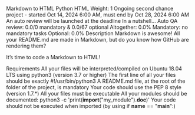 Markdown to HTML
Python
HTML
 Weight: 1
 Ongoing second chance project - started Oct 14, 2024 6:00 AM, must end by Oct 28, 2024 6:00 AM
 An auto review will be launched at the deadline
In a nutshell…
Auto QA review: 0.0/0 mandatory & 0.0/67 optional
Altogether:  0.0%
Mandatory: no mandatory tasks
Optional: 0.0%
Description
Markdown is awesome! All your README.md are made in Markdown, but do you know how GitHub are rendering them?

It’s time to code a Markdown to HTML!

Requirements
All your files will be interpreted/compiled on Ubuntu 18.04 LTS using python3 (version 3.7 or higher)
The first line of all your files should be exactly #!/usr/bin/python3
A README.md file, at the root of the folder of the project, is mandatory
Your code should use the PEP 8 style (version 1.7.*)
All your files must be executable
All your modules should be documented: python3 -c 'print(__import__("my_module").__doc__)'
Your code should not be executed when imported (by using if __name__ == "__main__":)
